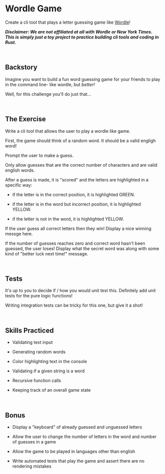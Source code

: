 # Wordle Game
Create a cli tool that plays a letter guessing game like [Wordle](https://www.nytimes.com/games/wordle/index.html)!

___Disclaimer: We are not affiliated at all with Wordle or New York Times. This is simply just a toy project to practice building cli tools and coding in Rust.___

<br/>

## Backstory
Imagine you want to build a fun word guessing game for your friends to play in the command line- like wordle, but _better!_

Well, for this challenge you'll do just that...

<br/>

## The Exercise
Write a cli tool that allows the user to play a wordle like game.

First, the game should think of a random word. It should be a valid engligh word!

Prompt the user to make a guess.

Only allow guesses that are the correct number of characters and are valid english words.

After a guess is made, it is "scored" and the letters are highlighted in a specific way:

- if the letter is in the correct position, it is highlighted GREEN.

- if the letter is in the word but incorrect position, it is highlighted YELLOW.

- if the letter is not in the word, it is highlighted YELLOW.

If the user guess all correct letters then they win! Display a nice winning messge here.

If the number of guesses reaches zero and correct word hasn't been guessed, the user loses! Display what the secret word was along with some kind of "better luck next time!" message. 

<br/>

## Tests
It's up to you to decide if / how you would unit test this. Definitely add unit tests for the pure logic functions!

Writing integration tests can be tricky for this one, but give it a shot!

<br/>

## Skills Practiced

- Validating text input

- Generating random words

- Color highlighting text in the console 

- Validating if a given string is a word

- Recursive function calls

- Keeping track of an overall game state

<br/>

## Bonus

- Display a "keyboard" of already guessed and unguessed letters

- Allow the user to change the number of letters in the word and number of guesses in a game

- Allow the game to be played in languages other than english

- Write automated tests that play the game and assert there are no rendering mistakes
